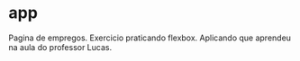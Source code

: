 # app
Pagina de empregos. 
Exercicio praticando flexbox.
Aplicando que aprendeu na aula do professor Lucas.
